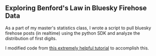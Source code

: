 ## Exploring Benford's Law in Bluesky Firehose Data

As a part of my master's statistics class, I wrote a script to pull bluesky firehose posts (in realtime) 
using the python SDK and analyze the distribution of first digits. 

I modified code from [this extremely helpful tutorial](https://jrashford.com/2024/12/11/bluesky-firehose-python-tutorial/) to accomplish this.